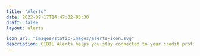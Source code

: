 ```yaml
---
title: "Alerts"
date: 2022-09-17T14:47:32+05:30
draft: false
layout: alerts

icon_url: "images/static-images/alerts-icon.svg"
description: CIBIL Alerts helps you stay connected to your credit profile making it easier for you to be in touch with your latest CIBIL score whenever it’s refreshed.
---
```

